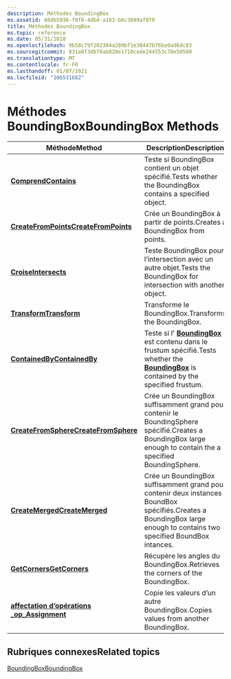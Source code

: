 ```yaml
---
description: Méthodes BoundingBox
ms.assetid: 68db5936-f0f8-4dbd-a183-b6c3089af0f0
title: Méthodes BoundingBox
ms.topic: reference
ms.date: 05/31/2018
ms.openlocfilehash: 9b58c79f202304a289bf1e30447b76ba9ad6dc83
ms.sourcegitcommit: 831e8f3db78ab820e1710cede244553c70e50500
ms.translationtype: MT
ms.contentlocale: fr-FR
ms.lasthandoff: 01/07/2021
ms.locfileid: "106531682"
---
```

# <a name="boundingbox-methods"></a><span data-ttu-id="c663b-103">Méthodes BoundingBox</span><span class="sxs-lookup"><span data-stu-id="c663b-103">BoundingBox Methods</span></span>



| <span data-ttu-id="c663b-104">Méthode</span><span class="sxs-lookup"><span data-stu-id="c663b-104">Method</span></span>                                                              | <span data-ttu-id="c663b-105">Description</span><span class="sxs-lookup"><span data-stu-id="c663b-105">Description</span></span>                                                                                            |
|---------------------------------------------------------------------|--------------------------------------------------------------------------------------------------------|
| [<span data-ttu-id="c663b-106">**Comprend**</span><span class="sxs-lookup"><span data-stu-id="c663b-106">**Contains**</span></span>](boundingbox-contains.md)<br/>                 | <span data-ttu-id="c663b-107">Teste si BoundingBox contient un objet spécifié.</span><span class="sxs-lookup"><span data-stu-id="c663b-107">Tests whether the BoundingBox contains a specified object.</span></span><br/>                                  |
| [<span data-ttu-id="c663b-108">**CreateFromPoints**</span><span class="sxs-lookup"><span data-stu-id="c663b-108">**CreateFromPoints**</span></span>](boundingbox-createfrompoints.md)<br/> | <span data-ttu-id="c663b-109">Crée un BoundingBox à partir de points.</span><span class="sxs-lookup"><span data-stu-id="c663b-109">Creates a BoundingBox from points.</span></span><br/>                                                          |
| [<span data-ttu-id="c663b-110">**Croise**</span><span class="sxs-lookup"><span data-stu-id="c663b-110">**Intersects**</span></span>](boundingbox-intersects.md)<br/>             | <span data-ttu-id="c663b-111">Teste BoundingBox pour l’intersection avec un autre objet.</span><span class="sxs-lookup"><span data-stu-id="c663b-111">Tests the BoundingBox for intersection with another object.</span></span><br/>                                 |
| [<span data-ttu-id="c663b-112">**Transform**</span><span class="sxs-lookup"><span data-stu-id="c663b-112">**Transform**</span></span>](boundingbox-transform.md)<br/>               | <span data-ttu-id="c663b-113">Transforme le BoundingBox.</span><span class="sxs-lookup"><span data-stu-id="c663b-113">Transforms the BoundingBox.</span></span><br/>                                                                 |
| [<span data-ttu-id="c663b-114">**ContainedBy**</span><span class="sxs-lookup"><span data-stu-id="c663b-114">**ContainedBy**</span></span>](/windows/desktop/api/DirectXCollision/nf-directxcollision-boundingbox-containedby)<br/>           | <span data-ttu-id="c663b-115">Teste si l' [**BoundingBox**](/windows/desktop/api/DirectXCollision/ns-directxcollision-boundingbox) est contenu dans le frustum spécifié.</span><span class="sxs-lookup"><span data-stu-id="c663b-115">Tests whether the [**BoundingBox**](/windows/desktop/api/DirectXCollision/ns-directxcollision-boundingbox) is contained by the specified frustum.</span></span><br/> |
| [<span data-ttu-id="c663b-116">**CreateFromSphere**</span><span class="sxs-lookup"><span data-stu-id="c663b-116">**CreateFromSphere**</span></span>](/windows/win32/api/directxcollision/nf-directxcollision-boundingbox-createfromsphere)<br/> | <span data-ttu-id="c663b-117">Crée un BoundingBox suffisamment grand pour contenir le BoundingSphere spécifié.</span><span class="sxs-lookup"><span data-stu-id="c663b-117">Creates a BoundingBox large enough to contain the a specified BoundingSphere.</span></span><br/>               |
| [<span data-ttu-id="c663b-118">**CreateMerged**</span><span class="sxs-lookup"><span data-stu-id="c663b-118">**CreateMerged**</span></span>](/windows/win32/api/directxcollision/nf-directxcollision-boundingbox-createmerged)<br/>         | <span data-ttu-id="c663b-119">Crée un BoundingBox suffisamment grand pour contenir deux instances BoundBox spécifiés.</span><span class="sxs-lookup"><span data-stu-id="c663b-119">Creates a BoundingBox large enough to contains two specified BoundBox intances.</span></span><br/>             |
| [<span data-ttu-id="c663b-120">**GetCorners**</span><span class="sxs-lookup"><span data-stu-id="c663b-120">**GetCorners**</span></span>](/windows/win32/api/directxcollision/nf-directxcollision-boundingbox-getcorners)<br/>             | <span data-ttu-id="c663b-121">Récupère les angles du BoundingBox.</span><span class="sxs-lookup"><span data-stu-id="c663b-121">Retrieves the corners of the BoundingBox.</span></span><br/>                                                   |
| [<span data-ttu-id="c663b-122">**affectation d’opérations \_**</span><span class="sxs-lookup"><span data-stu-id="c663b-122">**op\_Assignment**</span></span>](/windows/win32/api/directxcollision/nf-directxcollision-boundingbox-operator-assign)<br/>      | <span data-ttu-id="c663b-123">Copie les valeurs d’un autre BoundingBox.</span><span class="sxs-lookup"><span data-stu-id="c663b-123">Copies values from another BoundingBox.</span></span><br/>                                                     |



 

## <a name="related-topics"></a><span data-ttu-id="c663b-124">Rubriques connexes</span><span class="sxs-lookup"><span data-stu-id="c663b-124">Related topics</span></span>

<dl> <dt>

[<span data-ttu-id="c663b-125">BoundingBox</span><span class="sxs-lookup"><span data-stu-id="c663b-125">BoundingBox</span></span>](/windows/desktop/api/DirectXCollision/ns-directxcollision-boundingbox)
</dt> </dl>

 

 
